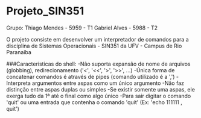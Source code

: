 # Projeto_SIN351

Grupo: Thiago Mendes - 5959 - T1
       Gabriel Alves - 5988 - T2
       
       
       
O projeto consiste em desenvolver um interpretador de comandos para a disciplina de Sistemas Operacionais - SIN351 da UFV - Campus de Rio Paranaíba

###Características do shell:
-Não suporta expansão de nome de arquivos (globbing), redirecionamento ('<', '<<', '>', '>>', ...)
-Única forma de concatenar comandos é através de pipes (comando utilizado é a ',')
-Interpreta argumentos entre aspas como um único argumento
-Não faz distinção entre aspas duplas ou simples 
-Se existir somente uma aspas, ele exerga tudo da 1ª até o final como algo único
-Para sair digitar o comando 'quit' ou uma entrada que contenha o comando 'quit' (Ex: 'echo 111111 , quit')
